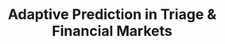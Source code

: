 ---
title: "Adaptive Prediction in Triage & Financial Markets"
internal-link: triage-and-stock-market
research-category: # 'Novelties in Systems'
layout: none
description: "This project explores how multimodal learning can improve decision-making in high-stakes domains like medical triage and stock market prediction. We model temporal and semantic signals — including vitals, news, and sentiment — to forecast outcomes under uncertainty. The research emphasizes cross-domain learning and robust performance on evolving, real-world data streams."
# <!--and novelty--> 
researchers: "KMA Solaiman (PI), Adam Sayeed, Joshua Sebastian, 
Karma Tobden"
# website-separation-category: 'c3'
rank: 7
publication_slug: 
- 2025-4-triageM
---